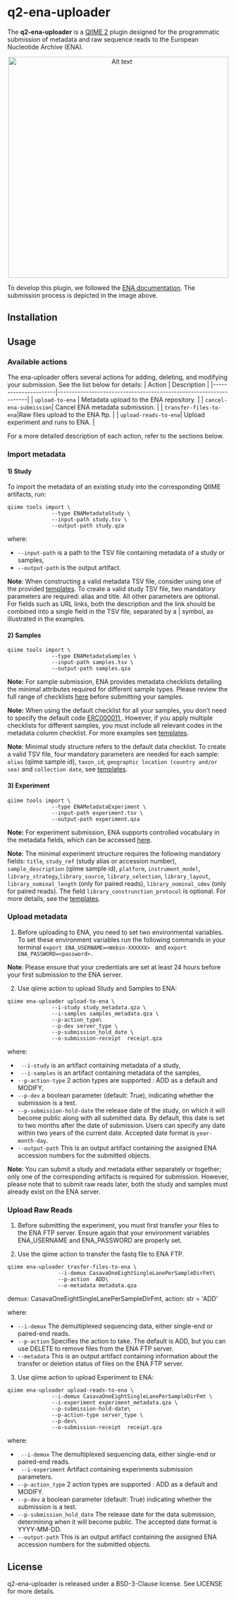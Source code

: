 # q2-ena-uploader
The <b>q2-ena-uploader</b> is a  <a href="https://qiime2.org/">QIIME 2</a> plugin designed for the programmatic submission of metadata and raw sequence reads to the European Nucleotide Archive (ENA).
<p align="center">
<img src="images/ena_submission_image.webp" alt="Alt text" width="500"/>
</p>
To develop this plugin, we followed the <a href="https://ena-docs.readthedocs.io/en/latest/index.html">ENA documentation</a>. The submission process is depicted in the image above.


## Installation

## Usage

### Available actions
The ena-uploader offers several actions for adding, deleting, and modifying your submission. See the list below for details:
| Action               | Description                                                       |
|----------------------|-------------------------------------------------------------------|
| `upload-to-ena`        | Metadata upload to the ENA repository.                            |
| `cancel-ena-submission`| Cancel ENA metadata submission.                                   |
| `transfer-files-to-ena`|Raw files upload to the ENA ftp.                                   |
| `upload-reads-to-ena`| Upload experiment and runs to ENA.                                   |

For a more detailed description of each action, refer to the sections below.

### Import metadata

#### 1) Study
To import the metadata of an existing study into the corresponding QIIME artifacts, run:

```shell
qiime tools import \
              --type ENAMetadataStudy \
              --input-path study.tsv \
              --output-path study.qza
```
where:
- `--input-path` is a path to the TSV file containing metadata of a study or samples,
- `--output-path` is the output artifact.

__Note__: When constructing a valid metadata TSV file, consider using one of the provided <a href="ena_uploader/templates/">templates</a>.
To create a valid study TSV file, two mandatory parameters are required: alias and title. All other parameters are optional. For fields such as URL links, both the description and the link should be combined into a single field in the TSV file, separated by a | symbol, as illustrated in the examples.


#### 2) Samples

```shell
qiime tools import \
              --type ENAMetadataSamples \
              --input-path samples.tsv \
              --output-path samples.qza
```


__Note:__  For sample submission, ENA provides metadata checklists detailing the minimal attributes required for different sample types. Please review the full range of checklists <a href="https://www.ebi.ac.uk/ena/browser/checklists">here</a> before submitting your samples. 

__Note:__ When using the default checklist for all your samples, you don’t need to specify the default code <a href="https://www.ebi.ac.uk/ena/browser/view/ERC000011"> ERC000011 </a>. However, if you apply multiple checklists for different samples, you must include all relevant codes in the metadata column checklist. For more examples see <a href="ena_uploader/templates/">templates</a>.

__Note__: Minimal study structure refers to the default data checklist. To create a valid TSV file, four mandatory parameters are needed for each sample: `alias` (qiime sample id), `taxon_id`, `geographic location (country and/or sea)` and `collection date`, see <a href="ena_uploader/templates/">templates</a>.


#### 3) Experiment
```shell
qiime tools import \
              --type ENAMetadataExperiment \
              --input-path experiment.tsv \
              --output-path experiment.qza
```
__Note:__  For experiment submission, ENA supports controlled vocabulary in the metadata fields, which can be accessed <a href =https://ena-docs.readthedocs.io/en/latest/submit/reads/webin-cli.html>here</a>. 

__Note__: The minimal experiment structure requires the following mandatory fields:  `title`, `study_ref` (study alias or accession number), `sample_description` (qiime sample id), `platform`, `instrument_model`, `library_strategy`,`library_source`, `library_selection`, `library_layout`,	`library_nominal_length` (only for paired reads),	`library_nominal_sdev` (only for paired reads). The field `library_construnction_protocol` is optional. For more details, see  the <a href="ena_uploader/templates/">templates</a>.

### Upload metadata

1) Before uploading to ENA, you need to set two environmental variables. To set these environment variables run the following commands in your terminal  `export ENA_USERNAME=<Webin-XXXXXX> ` and `export ENA_PASSWORD=<password>.` 

__Note__: Please ensure that your credentials are set at least 24 hours before your first submission to the ENA server.

2) Use qiime action to upload Study and Samples to ENA:

```shell
qiime ena-uploader upload-to-ena \
              --i-study study_metadata.qza \
              --i-samples samples_metadata.qza \
              --p-action_type\
              --p-dev server_type \
              --p-submission_hold_date \
              --o-submission-receipt  receipt.qza 
```
where:
- ` --i-study` is an artifact containing metadata of a study,
- ` --i-samples` is an artifact containing metadata of the samples,
- `--p-action-type` 2 action types are supported : ADD as a default and MODIFY,
- `--p-dev`  a boolean parameter (default: True), indicating whether the submission is a test.
- `--p-submission-hold-date`  the release date of the study, on which it will become public along with all submitted data.
                                By default, this date is set to two months after the date of submission. Users can specify any date within two years of the current date. Accepted date format is `year-month-day`.
- `--output-path` This is an output artifact containing the assigned ENA accession numbers for the submitted objects.

__Note__: You can submit a study and metadata either separately or together; only one of the corresponding artifacts is required for submission. However, please note that to submit raw reads later, both the study and samples must already exist on the ENA server.

### Upload Raw Reads

1) Before submitting the experiment, you must first transfer your files to the ENA FTP server. Ensure again that your environment variables ENA_USERNAME and ENA_PASSWORD are properly set.

2) Use the qiime action to transfer the fastq file to ENA FTP.

```shell
qiime ena-uploader trasfer-files-to-ena \
                --i-demux CasavaOneEightSingleLanePerSampleDirFmt\
                --p-action  ADD\
                --o-metadata metadata.qza 
```

demux: CasavaOneEightSingleLanePerSampleDirFmt,
                          action: str = 'ADD'

where:
- `--i-demux`  The demultiplexed sequencing data, either single-end or paired-end reads.
- `--p-action` Specifies the action to take. The default is ADD, but you can use DELETE to remove files from the ENA FTP server.
- `--metadata` This is an output artifact containing information about the transfer or deletion status of files on the ENA FTP server.

3) Use qiime action to upload Experiment to ENA:

```shell
qiime ena-uploader upload-reads-to-ena \
              --i-demux CasavaOneEightSingleLanePerSampleDirFmt \
              --i-experiment experiment_metadata.qza \
              --p-submission-hold-date\
              --p-action-type server_type \
              --p-dev\
              --o-submission-receipt  receipt.qza 
```
where:
- ` --i-demux` The demultiplexed sequencing data, either single-end or paired-end reads.
- ` --i-experiment` Artifact containing experiments submission parameters.
- `--p-action_type` 2 action types are supported : ADD as a default and MODIFY.
- `--p-dev`  a boolean parameter (default: True) indicating whether the submission is a test.
- `--p-submission_hold_date`  The release date for the data submission, determining when it will become public. The accepted date format is      YYYY-MM-DD.
- `--output-path` This is an output artifact containing the assigned ENA accession numbers for the submitted objects.

## License
q2-ena-uploader is released under a BSD-3-Clause license. See LICENSE for more details.


